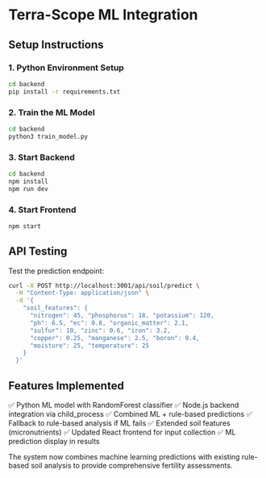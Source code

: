 # Terra-Scope ML Integration

## Setup Instructions

### 1. Python Environment Setup
```bash
cd backend
pip install -r requirements.txt
```

### 2. Train the ML Model
```bash
cd backend
python3 train_model.py
```

### 3. Start Backend
```bash
cd backend
npm install
npm run dev
```

### 4. Start Frontend
```bash
npm start
```

## API Testing

Test the prediction endpoint:
```bash
curl -X POST http://localhost:3001/api/soil/predict \
  -H "Content-Type: application/json" \
  -d '{
    "soil_features": {
      "nitrogen": 45, "phosphorus": 18, "potassium": 120,
      "ph": 6.5, "ec": 0.8, "organic_matter": 2.1,
      "sulfur": 10, "zinc": 0.6, "iron": 3.2, 
      "copper": 0.25, "manganese": 2.5, "boron": 0.4,
      "moisture": 25, "temperature": 25
    }
  }'
```

## Features Implemented

✅ Python ML model with RandomForest classifier
✅ Node.js backend integration via child_process
✅ Combined ML + rule-based predictions
✅ Fallback to rule-based analysis if ML fails
✅ Extended soil features (micronutrients)
✅ Updated React frontend for input collection
✅ ML prediction display in results

The system now combines machine learning predictions with existing rule-based soil analysis to provide comprehensive fertility assessments.